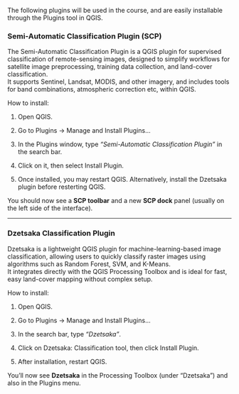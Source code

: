 The following plugins will be used in the course, and are easily installable through the Plugins tool in QGIS.

### **Semi-Automatic Classification Plugin (SCP)**

The Semi-Automatic Classification Plugin is a QGIS plugin for supervised classification of remote-sensing images, designed to simplify workflows for satellite image preprocessing, training data collection, and land-cover classification.  
It supports Sentinel, Landsat, MODIS, and other imagery, and includes tools for band combinations, atmospheric correction etc, within QGIS.

How to install:
1. Open QGIS.
    
2. Go to Plugins → Manage and Install Plugins...
    
3. In the Plugins window, type *“Semi-Automatic Classification Plugin”* in the search bar.
    
4. Click on it, then select Install Plugin.
    
5. Once installed, you may restart QGIS. Alternatively, install the Dzetsaka plugin before resterting QGIS.
    

You should now see a **SCP toolbar** and a new **SCP dock** panel (usually on the left side of the interface).

--- 

### **Dzetsaka Classification Plugin**

Dzetsaka is a lightweight QGIS plugin for machine-learning-based image classification, allowing users to quickly classify raster images using algorithms such as Random Forest, SVM, and K-Means.  
It integrates directly with the QGIS Processing Toolbox and is ideal for fast, easy land-cover mapping without complex setup.

How to install:
1. Open QGIS.
    
2. Go to Plugins → Manage and Install Plugins...
    
3. In the search bar, type *“Dzetsaka”*.
    
4. Click on Dzetsaka: Classification tool, then click Install Plugin.
    
5. After installation, restart QGIS.
    

You’ll now see **Dzetsaka** in the Processing Toolbox (under “Dzetsaka”) and also in the Plugins menu.


